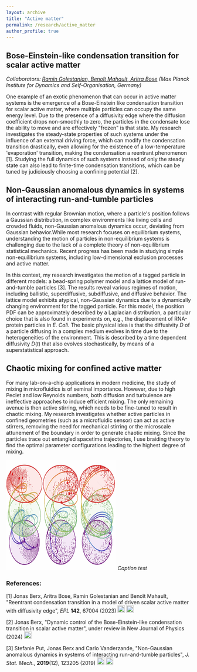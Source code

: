 ```yaml
---
layout: archive
title: "Active matter"
permalink: /research/active_matter
author_profile: true
---
```


## Bose-Einstein-like condensation transition for scalar active matter
<i>Collaborators: [Ramin Golestanian, Benoi&#770;t Mahault, Aritra Bose](https://www.ds.mpg.de/lmp) (Max Planck Institute for Dynamics and Self-Organisation, Germany)</i>

One example of an exotic phenomenon that can occur in active matter systems is the emergence of a Bose-Einstein like condensation transition for scalar active matter, where multiple particles can occupy the same energy level. Due to the presence of a diffusivity edge where the diffusion coefficient drops non-smoothly to zero, the particles in the condensate lose the ability to move and are effectively "frozen" is that state. My research investigates the steady-state properties of such systems under the influence of an external driving force, which can modify the condensation transition drastically, even allowing for the existence of a low-temperature 'evaporation' transition, making the condensation a reentrant phenomenon [1]. Studying the full dynamics of such systems instead of only the steady state can also lead to finite-time condensation transitions, which can be tuned by judiciously choosing a confining potential [2].

## Non-Gaussian anomalous dynamics in systems of interacting run-and-tumble particles

In contrast with regular Brownian motion, where a particle's position follows a Gaussian distribution, in complex environments like living cells and crowded fluids, non-Gaussian anomalous dynamics occur, deviating from Gaussian behavior.While most research focuses on equilibrium systems, understanding the motion of particles in non-equilibrium systems is challenging due to the lack of a complete theory of non-equilibrium statistical mechanics. Recent progress has been made in studying simple non-equilibrium systems, including low-dimensional exclusion processes and active matter. 

In this context, my research investigates the motion of a tagged particle in different models: a bead-spring polymer model and a lattice model of run-and-tumble particles [3]. The results reveal various regimes of motion, including ballistic, superdiffusive, subdiffusive, and diffusive behavior. The lattice model exhibits atypical, non-Gaussian dynamics due to a dynamically changing environment for the tagged particle. For this model, the position PDF can be approximately described by a Laplacian distribution, a particular choice that is also found in experiments on, e.g., the displacement of RNA-protein particles in <i>E. Coli</i>.  The basic physical idea is that the diffusivity $D$ of a particle diffusing in a complex medium evolves in time due to the heterogeneities of the environment. This is described by a time dependent diffusivity $D(t)$ that also evolves stochastically, by means of a superstatistical approach.

## Chaotic mixing for confined active matter

For many lab-on-a-chip applications in modern medicine, the study of mixing in microfluidics is of seminal importance. However, due to high Peclet and low Reynolds numbers, both diffusion and turbulence are ineffective approaches to induce efficient mixing. The only remaining avenue is then active stirring, which needs to be fine-tuned to result in chaotic mixing. My research investigates whether active particles in confined geometries (such as a microfluidic sensor) can act as active stirrers, removing the need for mechanical stirring or the microscale attunement of the boundary in order to generate chaotic mixing. Since the particles trace out entangled spacetime trajectories, I use braiding theory to find the optimal parameter configurations leading to the highest degree of mixing. 

[<img src='/images/3Dbraid.jpg' width="300" height="300">]()
*Caption test*



### References:

\[1\] Jonas Berx, Aritra Bose, Ramin Golestanian and Benoît Mahault, &quot;Reentrant condensation transition in a model of driven scalar active matter with diffusivity edge&quot;, <i>EPL</i> <b> 142</b>, 67004 (2023) [<img src="https://raw.githubusercontent.com/FortAwesome/Font-Awesome/6.x/svgs/regular/file-pdf.svg" width="20" height="20">](http://berxjonas.github.io/files/pdf/ReentrantCondensation.pdf) [<img src="https://raw.githubusercontent.com/FortAwesome/Font-Awesome/6.x/svgs/solid/link.svg" width="20" height="20">](https://dx.doi.org/10.1209/0295-5075/acdcb7)

\[2\] Jonas Berx, &quot;Dynamic control of the Bose-Einstein-like condensation transition in scalar active matter&quot;, under review in New Journal of Physics (2024) [<img src="https://raw.githubusercontent.com/FortAwesome/Font-Awesome/6.x/svgs/solid/link.svg" width="20" height="20">](https://doi.org/10.48550/arXiv.2312.09823)


\[3\] Stefanie Put, Jonas Berx and Carlo Vanderzande, &quot;Non-Gaussian anomalous dynamics in systems of interacting run-and-tumble particles&quot;, <i>J. Stat. Mech.</i>, <b>2019</b>(12), 123205 (2019) [<img src="https://raw.githubusercontent.com/FortAwesome/Font-Awesome/6.x/svgs/regular/file-pdf.svg" width="20" height="20">](http://BerxJonas.github.io/files/pdf/NonGaussian.pdf) [<img src="https://raw.githubusercontent.com/FortAwesome/Font-Awesome/6.x/svgs/solid/link.svg" width="20" height="20">](https://dx.doi.org/10.1088/1742-5468/ab4e90)
 
